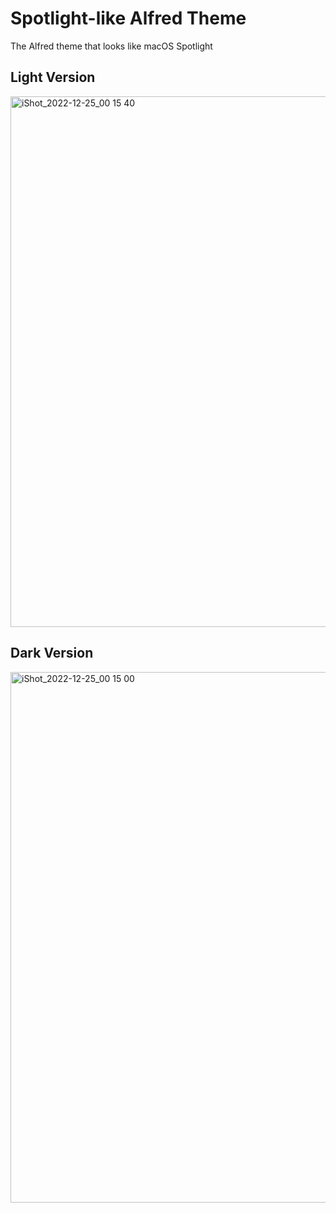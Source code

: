 # Spotlight-like Alfred Theme
The Alfred theme that looks like macOS Spotlight 

## Light Version

<img width="849" alt="iShot_2022-12-25_00 15 40" src="https://user-images.githubusercontent.com/118981115/209443865-0babb093-0fa2-4690-ad63-0cd6bfffaf51.png">


## Dark Version

<img width="849" alt="iShot_2022-12-25_00 15 00" src="https://user-images.githubusercontent.com/118981115/209443867-c158e315-5820-4293-949f-4049657ee8c9.png">
